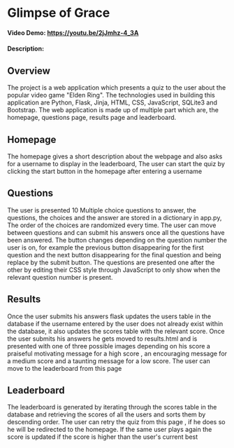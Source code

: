 # Glimpse of Grace
#### Video Demo:  https://youtu.be/2jJmhz-4_3A
#### Description: 

## Overview
The project is a web application which presents a quiz to the user about the popular video game "Elden Ring". The technologies used in building this application are Python, Flask, Jinja, HTML, CSS, JavaScript, SQLite3 and Bootstrap.
The web application is made up of multiple part which are, the homepage, questions page, results page and leaderboard.

## Homepage

The homepage gives a short description about the webpage and also asks for a username to display in the leaderboard, The user can start the quiz by clicking the start button in the homepage after entering a username

## Questions
The user is presented 10 Multiple choice questions to answer, the questions, the choices and the answer are stored in a dictionary in app.py, The order of the choices are randomized every time. The user can move between questions and can submit his answers once all the questions have been answered. The button changes depending on the question number the user is on, for example the previous button disappearing for the first question and the next button disappearing for the final question and being replace by the submit button. The questions are presented one after the other by editing their CSS style through JavaScript to only show when the relevant question number is present.

## Results
Once the user submits his answers flask updates the users table in the database if  the username entered by the user does not already exist within the database, it also updates the scores table with the relevant score.
Once the user submits his answers he gets moved to results.html and is presented with one of three possible images depending on his score a praiseful motivating message for a high score , an encouraging message for a medium score and a taunting message for a low score. The user can move to the leaderboard from this page

## Leaderboard
The leaderboard is generated by iterating through the scores table in the database and retrieving the scores of all the users and sorts them by descending order. The user can retry the quiz from this page , if he does so he will be redirected to the homepage. If the same user plays again the score is updated if the score is higher than the user's current best


